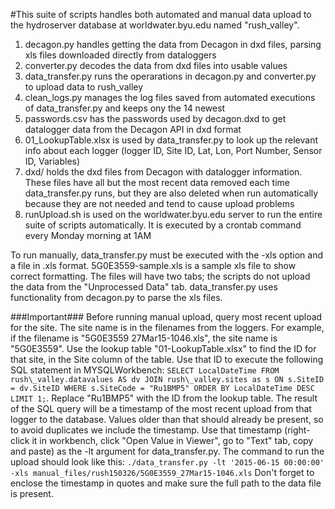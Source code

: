 #This suite of scripts handles both automated and manual data upload to the hydroserver database at worldwater.byu.edu named "rush\_valley". 

1. decagon.py handles getting the data from Decagon in dxd files, parsing xls files downloaded directly from dataloggers
2. converter.py decodes the data from dxd files into usable values
3. data\_transfer.py runs the operarations in decagon.py and converter.py to upload data to rush\_valley
4. clean\_logs.py manages the log files saved from automated executions of data\_transfer.py and keeps ony the 14 newest
5. passwords.csv has the passwords used by decagon.dxd to get datalogger data from the Decagon API in dxd format
6. 01\_LookupTable.xlsx is used by data\_transfer.py to look up the relevant info about each logger (logger ID, Site ID, Lat, Lon, Port Number, Sensor ID, Variables)
7. dxd/ holds the dxd files from Decagon with datalogger information. These files have all but the most recent data removed each time data\_transfer.py runs, but they are also deleted when run automatically because they are not needed and tend to cause upload problems
8. runUpload.sh is used on the worldwater.byu.edu server to run the entire suite of scripts automatically. It is executed by a crontab command every Monday morning at 1AM

To run manually, data\_transfer.py must be executed with the -xls option and a file in .xls format. 5G0E3559-sample.xls is a sample xls file to show correct formatting.
The files will have two tabs; the scripts do not upload the data from the "Unprocessed Data" tab. data\_transfer.py uses functionality from decagon.py to parse the xls files.

###Important###
Before running manual upload, query most recent upload for the site. The site name is in the filenames from the loggers. For example, if the filename is "5G0E3559 27Mar15-1046.xls",
the site name is "5G0E3559". Use the lookup table "01-LookupTable.xlsx" to find the ID for that site, in the Site column of the table.
Use that ID to execute the following SQL statement in MYSQLWorkbench: 
`SELECT LocalDateTime FROM rush\_valley.datavalues AS dv JOIN rush\_valley.sites as s ON s.SiteID = dv.SiteID WHERE s.SiteCode = "Ru1BMP5" ORDER BY LocalDateTime DESC LIMIT 1;`.
Replace "Ru1BMP5" with the ID from the lookup table. The result of the SQL query will be a timestamp of the most recent upload from that logger to the database. 
Values older than that should already be present, so to avoid duplicates we include the timestamp.
Use that timestamp (right-click it in workbench, click "Open Value in Viewer", go to "Text" tab, copy and paste) as the -lt argument for data\_transfer.py.
The command to run the upload should look like this:
`./data_transfer.py -lt '2015-06-15 00:00:00' -xls manual_files/rush150326/5G0E3559_27Mar15-1046.xls`
Don't forget to enclose the timestamp in quotes and make sure the full path to the data file is present.
